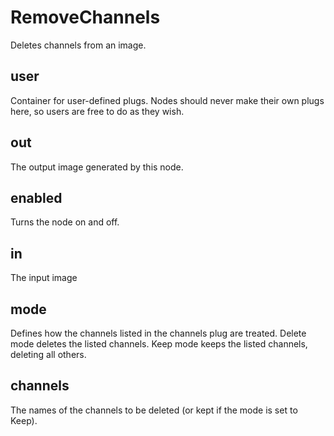 # RemoveChannels

Deletes channels from an image.

## user 

 Container for user-defined plugs. Nodes
should never make their own plugs here,
so users are free to do as they wish. 

## out 

 The output image generated by this node. 

## enabled 

 Turns the node on and off. 

## in 

 The input image 

## mode 

 Defines how the channels listed in the channels
plug are treated. Delete mode deletes the listed
channels. Keep mode keeps the listed channels,
deleting all others. 

## channels 

 The names of the channels to be deleted (or kept
if the mode is set to Keep). 

